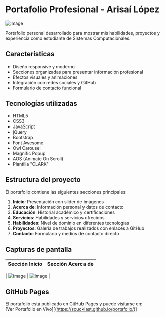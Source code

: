 # Portafolio Profesional - Arisaí López


![image](https://github.com/user-attachments/assets/77d8165e-1505-43b5-b9f8-e89d90792294)


Portafolio personal desarrollado para mostrar mis habilidades, proyectos y experiencia como estudiante de Sistemas Computacionales.

## Características

- Diseño responsive y moderno
- Secciones organizadas para presentar información profesional
- Efectos visuales y animaciones
- Integración con redes sociales y GitHub
- Formulario de contacto funcional

## Tecnologías utilizadas

- HTML5
- CSS3
- JavaScript
- jQuery
- Bootstrap
- Font Awesome
- Owl Carousel
- Magnific Popup
- AOS (Animate On Scroll)
- Plantilla "CLARK"

## Estructura del proyecto

El portafolio contiene las siguientes secciones principales:

1. **Inicio**: Presentación con slider de imágenes
2. **Acerca de**: Información personal y datos de contacto
3. **Educación**: Historial académico y certificaciones
4. **Servicios**: Habilidades y servicios ofrecidos
5. **Habilidades**: Nivel de dominio en diferentes tecnologías
6. **Proyectos**: Galería de trabajos realizados con enlaces a GitHub
7. **Contacto**: Formulario y medios de contacto directo

## Capturas de pantalla

| Sección Inicio | Sección Acerca de |
|----------------|-------------------|


| ![image](https://github.com/user-attachments/assets/913f7fb3-d068-492c-b802-09ed6976530c) | ![image](https://github.com/user-attachments/assets/a458ba99-f0e3-4dad-83ca-3d47615f748d) |

##  GitHub Pages

El portafolio está publicado en GitHub Pages y puede visitarse en:  
[Ver Portafolio en Vivo][(https://soucklast.github.io/portafolio/)]


